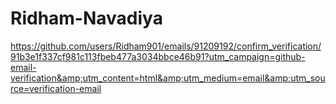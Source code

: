 # Ridham-Navadiya
https://github.com/users/Ridham901/emails/91209192/confirm_verification/91b3e1f337cf981c113fbeb477a3034bbce46b91?utm_campaign=github-email-verification&amp;utm_content=html&amp;utm_medium=email&amp;utm_source=verification-email
